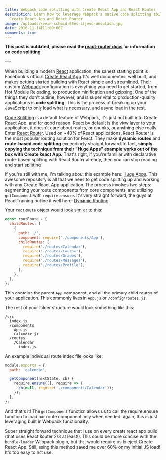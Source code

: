 ```yaml
---
title: Webpack code splitting with Create React App and React Router
description: Learn how to leverage Webpack's native code splitting ability with
  Create React App and React Router
image: /uploads/kevin-schmid-65es-iljvvo-unsplash.jpg
date: 2016-11-14T11:00:00Z
comments: true
---
```

**This post is outdated, please read the [react-router docs](https://reactrouter.com/web/guides/code-splitting) for information on code splitting.** 

\---

When building a modern [React](https://facebook.github.io/react/) application, the sanest starting point is Facebook's official [Create React App](https://github.com/facebookincubator/create-react-app). It's well documented, well built, and makes getting started building with React simple and streamlined. Their custom [Webpack](https://webpack.github.io/) configuration is everything you need to get started, from Hot Module Reloading, to production minification and gzipping. One of the things they don't outline, however, and is super vital to production-quality applications is **code splitting**. This is the process of breaking up your JavaScript to only load what is necessary, and async load in the rest.

[Code Splitting](http://webpack.github.io/docs/code-splitting.html) is a default feature of Webpack, it's just not built into Create React App, and for good reason. React by default is the view layer to your application, it doesn't care about routes, or chunks, or anything else really. Enter [React Router](https://github.com/ReactTraining/react-router). Used on ~40% of React applications, React Router is the most popular routing solution for React. They make **dynamic routes** and **route-based code splitting** exceedingly straight forward. In fact, **simply copying the technique from their "Huge Apps" example works out of the box with Create React App.** That's right, if you're familiar with declarative route-based splitting with React Router already, then you can stop reading and start splitting!

If you're still with me, I'm talking about this example here: [Huge Apps](https://github.com/ReactTraining/react-router/tree/master/examples/huge-apps). This awesome repository is all that we need to get code splitting up and working with any Create React App application. The process involves two steps: segmenting your route components from core components, and utilizing `getComponent` with `require.ensure`. It's very straight forward, the guys at ReactTraining outline it well here: [Dynamic Routing](https://github.com/ReactTraining/react-router/blob/master/docs/guides/DynamicRouting.md).

Your `rootRoute` object would look similar to this:

```javascript
const rootRoute = {
  childRoutes: [
    {
      path: '/',
      component: require('./components/App'),
      childRoutes: [
        require('./routes/Calendar'),
        require('./routes/Course'),
        require('./routes/Grades'),
        require('./routes/Messages'),
        require('./routes/Profile'),
      ],
    },
  ],
};
```

This contains the parent `App` component, and all the primary child routes of your application. This commonly lives in `App.js` or `/config/routes.js`.

The rest of your folder structure would look something like this:

```markup
/src
  index.js
  /components
    App.js
    Calendar.js
  /routes
    /Calendar
      index.js
```

An example individual route index file looks like:

```javascript
module.exports = {
  path: 'calendar',

  getComponent(nextState, cb) {
    require.ensure([], require => {
      cb(null, require('./components/Calendar'));
    });
  },
};
```

And that's it! The `getComponent` function allows us to call the require.ensure function to load our route component only when needed. Again, this is just leveraging built in Webpack functionality.

Super straight forward technique that I use on every create react app build (that uses React Router 2/3 at least!). This could be more concise with the `bundle-loader` Webpack plugin, but that would require us to eject Create React App. Still, using this method saved me over 60% on my initial JS load! It's too easy to not use.
